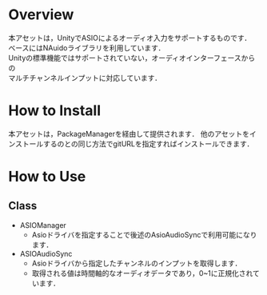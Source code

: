 # Overview  
本アセットは，UnityでASIOによるオーディオ入力をサポートするものです．  
ベースにはNAuidoライブラリを利用しています．  
Unityの標準機能ではサポートされていない，オーディオインターフェースからの  
マルチチャンネルインプットに対応しています．

# How to Install
本アセットは，PackageManagerを経由して提供されます．
他のアセットをインストールするのとの同じ方法でgitURLを指定すればインストールできます．  

# How to Use  
## Class  
- ASIOManager
  - Asioドライバを指定することで後述のAsioAudioSyncで利用可能になります．
- ASIOAudioSync
  - Asioドライバから指定したチャンネルのインプットを取得します．
  - 取得される値は時間軸的なオーディオデータであり，0~1に正規化されています．